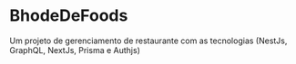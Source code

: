 # BhodeDeFoods
Um projeto de gerenciamento de restaurante com as tecnologias (NestJs, GraphQL, NextJs, Prisma e Authjs)
